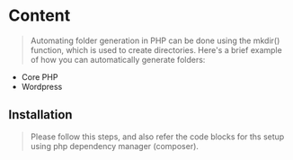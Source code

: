 # Content
> Automating folder generation in PHP can be done using the mkdir() function, which is used to create directories. Here's a brief example of how you can automatically generate folders:
- Core PHP
- Wordpress

## Installation
>Please follow this steps, and also refer the code blocks for ths setup using php dependency  manager (composer).



